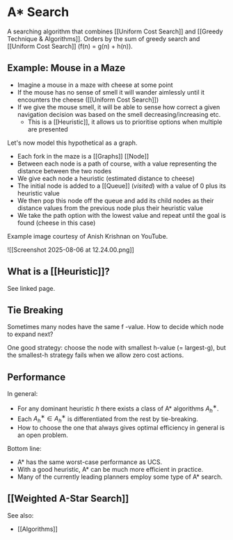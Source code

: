 # A* Search

A searching algorithm that combines [[Uniform Cost Search]] and [[Greedy Technique & Algorithms]]. Orders by the sum of greedy search and [[Uniform Cost Search]] (f(n) = g(n) + h(n)).

## Example: Mouse in a Maze

- Imagine a mouse in a maze with cheese at some point
- If the mouse has no sense of smell it will wander aimlessly until it encounters the cheese ([[Uniform Cost Search]])
- If we give the mouse smell, it will be able to sense how correct a given navigation decision was based on the smell decreasing/increasing etc.
	- This is a [[Heuristic]], it allows us to prioritise options when multiple are presented

Let's now model this hypothetical as a graph.

- Each fork in the maze is a [[Graphs]] [[Node]]
- Between each node is a path of course, with a value representing the distance between the two nodes
- We give each node a heuristic (estimated distance to cheese)
- The initial node is added to a [[Queue]] ($visited$) with a value of 0 plus its heuristic value
- We then pop this node off the queue and add its child nodes as their distance values from the previous node plus their heuristic value
- We take the path option with the lowest value and repeat until the goal is found (cheese in this case)

Example image courtesy of Anish Krishnan on YouTube.

![[Screenshot 2025-08-06 at 12.24.00.png]]


## What is a [[Heuristic]]?

See linked page.

## Tie Breaking

Sometimes many nodes have the same f -value. How to decide which node to expand next?

One good strategy: choose the node with smallest h-value (= largest-g), but the smallest-h strategy fails when we allow zero cost actions.

## Performance

In general:
- For any dominant heuristic $h$ there exists a class of A* algorithms $A^∗_h$.
- Each $A^∗_ h ∈ A^∗_ h$ is differentiated from the rest by tie-breaking.
- How to choose the one that always gives optimal efficiency in general is an open problem.

Bottom line:
- A* has the same worst-case performance as UCS.
- With a good heuristic, A* can be much more efficient in practice.
- Many of the currently leading planners employ some type of A* search.

## [[Weighted A-Star Search]]


See also:
- [[Algorithms]]